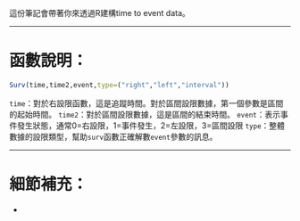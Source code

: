 這份筆記會帶著你來透過R建構time to event data。
- - -
# 函數說明：
``` r
Surv(time,time2,event,type=("right","left","interval"))
```
`time`：對於右設限函數，這是追蹤時間。對於區間設限數據，第一個參數是區間的起始時間。
`time2`：對於區間設限數據，這是區間的結束時間。
`event`：表示事件發生狀態，通常0=右設限，1=事件發生，2=左設限，3=區間設限
`type`：整體數據的設限類型，幫助`surv`函數正確解數`event`參數的訊息。
- - -
# 細節補充：
- 